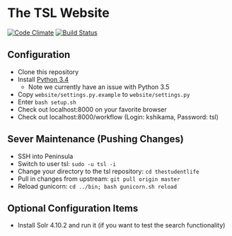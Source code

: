 The TSL Website
===================

[![Code Climate](https://codeclimate.com/github/thestudentlife/Manhattan-Project/badges/gpa.svg)](https://codeclimate.com/github/thestudentlife/Manhattan-Project)
[![Build Status](https://travis-ci.org/thestudentlife/thestudentlife.svg?branch=master)](https://travis-ci.org/thestudentlife/thestudentlife)

Configuration
--------------------------

- Clone this repository
- Install [Python 3.4](https://www.python.org/downloads/)
  - Note we currently have an issue with Python 3.5
- Copy `website/settings.py.example` to `website/settings.py`
- Enter <code>bash setup.sh</code>
- Check out localhost:8000 on your favorite browser
- Check out localhost:8000/workflow (Login: kshikama, Password: tsl)

Sever Maintenance (Pushing Changes)
---------------------------

- SSH into Peninsula
- Switch to user tsl: `sudo -u tsl -i`
- Change your directory to the tsl repository: `cd thestudentlife`
- Pull in changes from upstream: `git pull origin master`
- Reload gunicorn: `cd ../bin; bash gunicorn.sh reload`

Optional Configuration Items
--------------------------------------------------

- Install Solr 4.10.2 and run it (if you want to test the search functionality)
